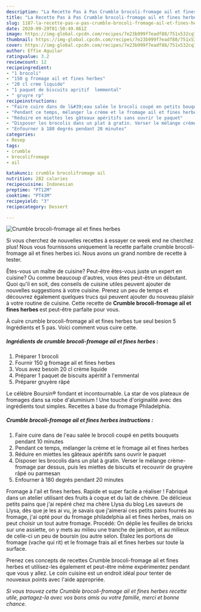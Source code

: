 ```yaml
---
description: "La Recette Pas à Pas Crumble brocoli-fromage ail et fines herbes"
title: "La Recette Pas à Pas Crumble brocoli-fromage ail et fines herbes"
slug: 1187-la-recette-pas-a-pas-crumble-brocoli-fromage-ail-et-fines-herbes
date: 2020-09-29T01:50:49.861Z
image: https://img-global.cpcdn.com/recipes/7e23b999f7eadf88/751x532cq70/crumble-brocoli-fromage-ail-et-fines-herbes-photo-principale-de-la-recette.jpg
thumbnail: https://img-global.cpcdn.com/recipes/7e23b999f7eadf88/751x532cq70/crumble-brocoli-fromage-ail-et-fines-herbes-photo-principale-de-la-recette.jpg
cover: https://img-global.cpcdn.com/recipes/7e23b999f7eadf88/751x532cq70/crumble-brocoli-fromage-ail-et-fines-herbes-photo-principale-de-la-recette.jpg
author: Effie Aguilar
ratingvalue: 3.2
reviewcount: 12
recipeingredient:
- "1 brocoli"
- "150 g fromage ail et fines herbes"
- "20 cl crme liquide"
- "1 paquet de biscuits apritif  lemmental"
- " gruyre rp"
recipeinstructions:
- "Faire cuire dans de l&#39;eau salée le brocoli coupé en petits bouquets pendant 10 minutes"
- "Pendant ce temps, mélanger la crème et le fromage ail et fines herbes"
- "Réduire en miettes les gâteaux apéritifs sans ouvrir le paquet"
- "Disposer les brocolis dans un plat à gratin. Verser le mélange crème-fromage par dessus, puis les miettes de biscuits et recouvrir de gruyère râpé ou parmesan"
- "Enfourner à 180 degrés pendant 20 minutes"
categories:
- Resep
tags:
- crumble
- brocolifromage
- ail

katakunci: crumble brocolifromage ail 
nutrition: 282 calories
recipecuisine: Indonesian
preptime: "PT12M"
cooktime: "PT43M"
recipeyield: "3"
recipecategory: Dessert

---
```



![Crumble brocoli-fromage ail et fines herbes](https://img-global.cpcdn.com/recipes/7e23b999f7eadf88/751x532cq70/crumble-brocoli-fromage-ail-et-fines-herbes-photo-principale-de-la-recette.jpg)

Si vous cherchez de nouvelles recettes à essayer ce week end ne cherchez plus! Nous vous fournissons uniquement la recette parfaite crumble brocoli-fromage ail et fines herbes ici. Nous avons un grand nombre de recette à tester.

Êtes-vous un maître de cuisine? Peut-être êtes-vous juste un expert en cuisine? Ou comme beaucoup d'autres, vous êtes peut-être un débutant. Quoi qu'il en soit, des conseils de cuisine utiles peuvent ajouter de nouvelles suggestions à votre cuisine. Prenez un peu de temps et découvrez également quelques trucs qui peuvent ajouter du nouveau plaisir à votre routine de cuisine. Cette recette de <strong> Crumble brocoli-fromage ail et fines herbes </strong> est peut-être parfaite pour vous.

<!--inarticleads1-->

À cuire crumble brocoli-fromage ail et fines herbes tue seul besion 5 Ingrédients et 5 pas. Voici comment vous cuire cette.

##### Ingrédients de crumble brocoli-fromage ail et fines herbes :

1. Préparer 1 brocoli
1. Fournir 150 g fromage ail et fines herbes
1. Vous avez besoin 20 cl crème liquide
1. Préparer 1 paquet de biscuits apéritif à l&#39;emmental
1. Préparer  gruyère râpé


Le célèbre Boursin® fondant et incontournable. La star de vos plateaux de fromages dans sa robe d&#39;aluminium ! Une touche d&#39;originalité avec des ingrédients tout simples. Recettes à base du fromage Philadelphia. 

<!--inarticleads2-->

##### Crumble brocoli-fromage ail et fines herbes instructions :

1. Faire cuire dans de l&#39;eau salée le brocoli coupé en petits bouquets pendant 10 minutes
1. Pendant ce temps, mélanger la crème et le fromage ail et fines herbes
1. Réduire en miettes les gâteaux apéritifs sans ouvrir le paquet
1. Disposer les brocolis dans un plat à gratin. Verser le mélange crème-fromage par dessus, puis les miettes de biscuits et recouvrir de gruyère râpé ou parmesan
1. Enfourner à 180 degrés pendant 20 minutes


Fromage à l&#39;ail et fines herbes. Rapide et super facile a réaliser ! Fabriqué dans un atelier utilisant des fruits à coque et du lait de chèvre. De délicieux petits pains que j&#39;ai repéré chez ma chère Llysa du blog Les saveurs de Llysa, dès que je les ai vu, je savais que j&#39;aimerai ces petits pains fourrés au fromage, j&#39;ai opté pour du fromage philadelphia ail et fines herbes, mais on peut choisir un tout autre fromage. Procédé: On déplie les feuilles de bricks sur une assiette, on y mets au milieu une tranche de jambon, et au milieux de celle-ci un peu de boursin (ou autre selon. Étalez les portions de fromage (vache qui rit) et le fromage frais ail et fines herbes sur toute la surface. 

<!--inarticleads1-->

<p>
Prenez ces concepts de recettes Crumble brocoli-fromage ail et fines herbes et utilisez-les également et peut-être même expérimentez pendant que vous y allez. Le coin cuisine est un endroit idéal pour tenter de nouveaux points avec l'aide appropriée.
</p>

<p>
<i>Si vous trouvez cette Crumble brocoli-fromage ail et fines herbes recette utile, partagez-la avec vos bons amis ou votre famille, merci et bonne chance.</i>
</p>
